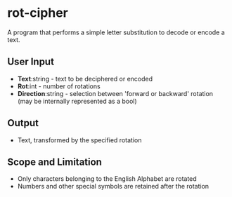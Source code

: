 # rot-cipher
A program that performs a simple letter substitution to decode or encode a text. 

## User Input
- **Text**:string - text to be deciphered or encoded
- **Rot**:int - number of rotations
- **Direction**:string - selection between 'forward or backward' rotation (may be internally represented as a bool)

## Output
- Text, transformed by the specified rotation

## Scope and Limitation
- Only characters belonging to the English Alphabet are rotated
- Numbers and other special symbols are retained after the rotation
